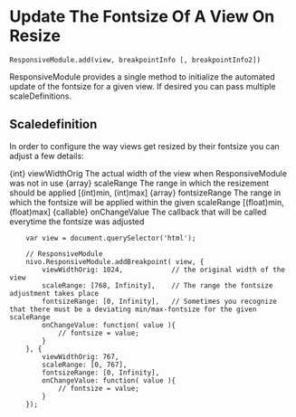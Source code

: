 # Update The Fontsize Of A View On Resize

```ResponsiveModule.add(view, breakpointInfo [, breakpointInfo2])```

ResponsiveModule provides a single method to initialize the automated update of the fontsize for a given view. If desired you can pass multiple scaleDefinitions.

## Scaledefinition

In order to configure the way views get resized by their fontsize you can adjust a few details:

{int} viewWidthOrig  The actual width of the view when ResponsiveModule was not in use
{array} scaleRange  The range in which the resizement should be applied [(int)min, (int)max]
{array} fontsizeRange  The range in which the fontsize will be applied within the given scaleRange [(float)min, (float)max]
{callable} onChangeValue  The callback that will be called everytime the fontsize was adjusted

```
	var view = document.querySelector('html');

	// ResponsiveModule
	nivo.ResponsiveModule.addBreakpoint( view, {
		viewWidthOrig: 1024,            // the original width of the view
		scaleRange: [768, Infinity],    // The range the fontsize adjustment takes place
		fontsizeRange: [0, Infinity],   // Sometimes you recognize that there must be a deviating min/max-fontsize for the given scaleRange
		onChangeValue: function( value ){
			// fontsize = value;
		}
	}, {
		viewWidthOrig: 767,
		scaleRange: [0, 767],
		fontsizeRange: [0, Infinity],
		onChangeValue: function( value ){
			// fontsize = value;
		}
	});
```
